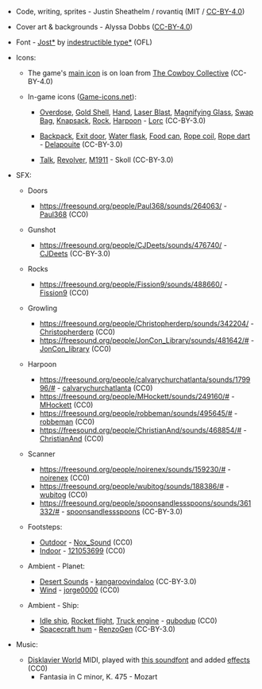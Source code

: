 * Code, writing, sprites - Justin Sheathelm / rovantiq (MIT / [CC-BY-4.0](https://creativecommons.org/licenses/by/4.0/))


* Cover art & backgrounds - Alyssa Dobbs ([CC-BY-4.0](https://creativecommons.org/licenses/by/4.0/))


* Font -  [Jost*](https://indestructibletype.com/Jost.html) by [indestructible type*](https://indestructibletype.com/Home.html) (OFL)


* Icons:

    * The game's [main icon](https://raw.githubusercontent.com/CowboyCollective/CowboyCollective.github.io/master/Favicon.png) is on loan from [The Cowboy Collective](https://cowboycollective.cc/) (CC-BY-4.0)

    * In-game icons ([Game-icons.net](https://game-icons.net)):

        * [Overdose](https://game-icons.net/1x1/lorc/overdose.html), [Gold Shell](https://game-icons.net/1x1/lorc/gold-shell.html), [Hand](https://game-icons.net/1x1/lorc/hand.html), [Laser Blast](https://game-icons.net/1x1/lorc/laser-blast.html), [Magnifying Glass](https://game-icons.net/1x1/lorc/magnifying-glass.html), [Swap Bag](https://game-icons.net/1x1/lorc/swap-bag.html), [Knapsack](https://game-icons.net/1x1/lorc/knapsack.html), [Rock](https://game-icons.net/1x1/lorc/rock.html), [Harpoon](https://game-icons.net/1x1/lorc/aerodynamic-harpoon.html) - [Lorc](http://lorcblog.blogspot.com/) (CC-BY-3.0)

        * [Backpack](https://game-icons.net/1x1/delapouite/backpack.html), [Exit door](https://game-icons.net/1x1/delapouite/exit-door.html), [Water flask](https://game-icons.net/1x1/delapouite/water-flask.html), [Food can](https://game-icons.net/1x1/delapouite/opened-food-can.html), [Rope coil](https://game-icons.net/1x1/delapouite/rope-coil.html), [Rope dart](https://game-icons.net/1x1/delapouite/rope-dart.html) - [Delapouite](http://delapouite.com/) (CC-BY-3.0)

        * [Talk](https://game-icons.net/1x1/skoll/talk.html), [Revolver](https://game-icons.net/1x1/skoll/revolver.html), [M1911](https://game-icons.net/1x1/skoll/colt-m1911.html) - Skoll (CC-BY-3.0)


* SFX:
 
    * Doors
        * https://freesound.org/people/Paul368/sounds/264063/ - [Paul368](https://freesound.org/people/Paul368/) (CC0)

    * Gunshot
        * https://freesound.org/people/CJDeets/sounds/476740/ - [CJDeets](https://freesound.org/people/CJDeets/) (CC-BY-3.0)

    * Rocks
        * https://freesound.org/people/Fission9/sounds/488660/ - [Fission9](https://freesound.org/people/Fission9/) (CC0)

    * Growling
        * https://freesound.org/people/Christopherderp/sounds/342204/ - [Christopherderp](https://freesound.org/people/Christopherderp/) (CC0)
        * https://freesound.org/people/JonCon_Library/sounds/481642/# - [JonCon_library](https://freesound.org/people/JonCon_Library/) (CC0)

    * Harpoon
        * https://freesound.org/people/calvarychurchatlanta/sounds/179996/# - [calvarychurchatlanta](https://freesound.org/people/calvarychurchatlanta/) (CC0)
        * https://freesound.org/people/MHockett/sounds/249160/# - [MHockett](https://freesound.org/people/MHockett/) (CC0)
        * https://freesound.org/people/robbeman/sounds/495645/# - [robbeman](https://freesound.org/people/robbeman/) (CC0)
        * https://freesound.org/people/ChristianAnd/sounds/468854/# - [ChristianAnd](https://freesound.org/people/ChristianAnd/) (CC0)

    * Scanner
        * https://freesound.org/people/noirenex/sounds/159230/# - [noirenex](https://freesound.org/people/noirenex/) (CC0) 
        * https://freesound.org/people/wubitog/sounds/188386/# - [wubitog](https://freesound.org/people/wubitog/) (CC0)
        * https://freesound.org/people/spoonsandlessspoons/sounds/361332/# - [spoonsandlessspoons](https://freesound.org/people/spoonsandlessspoons/) (CC-BY-3.0)

    * Footsteps:
        * [Outdoor](https://freesound.org/search/?q=490951) - [Nox_Sound](https://freesound.org/people/Nox_Sound/) (CC0)
        * [Indoor](https://freesound.org/people/121053699/sounds/467992/) - [121053699](https://freesound.org/people/121053699/) (CC0)

    * Ambient - Planet: 
        * [Desert Sounds](https://freesound.org/people/kangaroovindaloo/sounds/138288/) - [kangaroovindaloo](https://freesound.org/people/kangaroovindaloo/) (CC-BY-3.0)
        * [Wind](https://freesound.org/people/jorge0000/sounds/361053/) - [jorge0000](https://freesound.org/people/jorge0000/) (CC0)

    * Ambient - Ship:
        * [Idle ship](https://freesound.org/people/qubodup/sounds/163117/), [Rocket flight](https://freesound.org/people/qubodup/sounds/171106/), [Truck engine](https://freesound.org/people/qubodup/sounds/187564/) - [qubodup](https://freesound.org/people/qubodup/) (CC0)
        * [Spacecraft hum](https://freesound.org/people/RenzoGen/sounds/351740/) - [RenzoGen](https://freesound.org/people/RenzoGen/) (CC-BY-3.0)


* Music:

    * [Disklavier World](http://www.kuhmann.com/Yamaha.htm) MIDI, played with [this soundfont](http://sonimusicae.free.fr/matshelgesson-maestro-en.html) and added [effects](https://calf-studio-gear.org/) (CC0)
        * Fantasia in C minor, K. 475 - Mozart